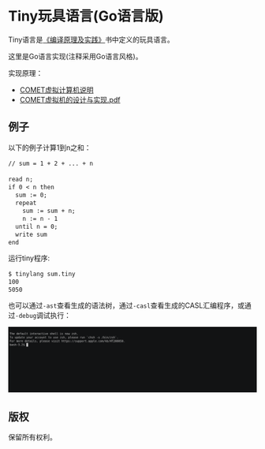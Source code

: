 
# Tiny玩具语言(Go语言版)

Tiny语言是[《编译原理及实践》](https://book.douban.com/subject/1088057/)书中定义的玩具语言。

这里是Go语言实现(注释采用Go语言风格)。

实现原理：

- [COMET虚拟计算机说明](./comet/README.md)
- [COMET虚拟机的设计与实现.pdf](./docs/comet-vm.pdf)

## 例子

以下的例子计算1到n之和：

```
// sum = 1 + 2 + ... + n

read n;
if 0 < n then
  sum := 0;
  repeat
    sum := sum + n;
    n := n - 1
  until n = 0;
  write sum
end
```

运行tiny程序:

```
$ tinylang sum.tiny 
100
5050
```

也可以通过`-ast`查看生成的语法树，通过`-casl`查看生成的CASL汇编程序，或通过`-debug`调试执行：

![](./_docs/images/tiny-demo.cast.gif)

## 版权

保留所有权利。
